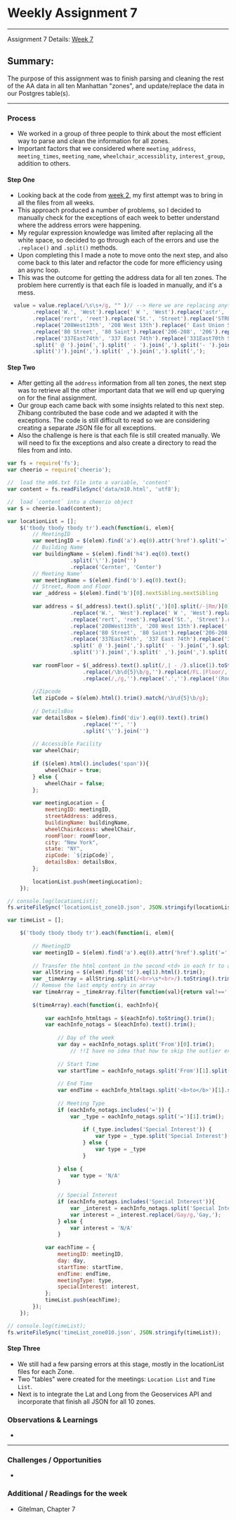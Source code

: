 # Weekly Assignment 7 
---

Assignment 7 Details: [Week 7](https://github.com/leeallennyc/data-structures-fall-2020/blob/master/week7/week7_assignment.md) 

## Summary:
The purpose of this assignment was to finish parsing and cleaning the rest of the AA data in all ten Manhattan "zones", and update/replace the data in our Postgres table(s).

--- 

### Process
* We worked in a group of three people to think about the most efficient way to parse and clean the information for all zones. 
* Important factors that we considered where `meeting_address`, `meeting_times`, `meeting_name`, `wheelchair_accessiblity`, `interest_group`, addition to others.

#### Step One 
* Looking back at the code from [week 2](https://github.com/leeallennyc/data-structures-fall-2020/blob/master/week2/data/wa02.js), my first attempt was to bring in all the files from all weeks.
* This approach produced a number of problems, so I decided to manually check for the exceptions of each week to better understand where the address errors were happening. 
* My regular expression knowledge was limited after replacing all the white space, so decided to go through each of the errors and use the `.replace()` and `.split()` methods.
* Upon completing this I made a note to move onto the next step, and also come back to this later and refactor the code for more efficiency using an async loop.
* This was the outcome for getting the address data for all ten zones. The problem here currently is that each file is loaded in manually, and it's a mess. 

```js
  value = value.replace(/\s\s+/g, "" )// --> Here we are replacing anything with more than one white space character with a single space using Regex
        .replace('W.', 'West').replace(' W ', 'West').replace('astr', 'ast').replace('west', 'West').replace('EAST', 'East').replace(' E. ', 'East').replace(' E ', 'East').replace('West165th', 'West 165th')
        .replace('rert', 'reet').replace('St.', 'Street').replace('STREET', 'Street').replace('street', 'Street').replace('St Rm 306', 'Street')
        .replace('208West13th', '208 West 13th').replace(' East Union Square', 'Union Square East').replace('10U', '10 U')
        .replace('80 Street', '80 Saint').replace('206-208', '206').replace('122East37TH', '122 East 37th').replace('Church of the Good Shepard', '543 Main Street')
        .replace('337East74th', '337 East 74th').replace('331East70th St', '331 East 70th Street').replace('521West126th St', '521 West 126th Street').replace('58-66', '58')
        .split(' @ ').join(',').split(' - ').join(',').split('- ').join(',').split('-').join(',').split('. ').join(',').split(' (').join(',').split('(').join(',')
        .split(')').join(',').split(' ,').join(',').split(',');
```
#### Step Two
* After getting all the `address` information from all ten zones, the next step was to retrieve all the other important data that we will end up querying on for the final assignment. 
* Our group each came back with some insights related to this next step. Zhibang contributed the base code and we adapted it with the exceptions. The code is still difficult to read so we are considering creating a separate JSON file for all exceptions.
* Also the challenge is here is that each file is still created manually. We will need to fix the exceptions and also create a directory to read the files from and into. 
```js
var fs = require('fs');
var cheerio = require('cheerio');

//  load the m06.txt file into a variable, 'content'
var content = fs.readFileSync('data/m10.html', 'utf8');

//  load `content` into a cheerio object
var $ = cheerio.load(content);

var locationList = [];
    $('tbody tbody tbody tr').each(function(i, elem){
        // MeetingID
        var meetingID = $(elem).find('a').eq(0).attr('href').split('=')[1]
        // Building Name
        var buildingName = $(elem).find('h4').eq(0).text()
                    .split('\'').join('')
                    .replace('Cernter', 'Center')
        // Meeting Name'
        var meetingName = $(elem).find('b').eq(0).text();
        // Street, Room and Floor
        var _address = $(elem).find('b')[0].nextSibling.nextSibling
        
        var address = $(_address).text().split(',')[0].split(/-|Rm/)[0].replace(/\s\s+/g, "" )
                    .replace('W.', 'West').replace(' W ', 'West').replace('astr', 'ast').replace('west', 'West').replace('EAST', 'East').replace(' E. ', 'East').replace(' E ', 'East').replace('West165th', 'West 165th')
                    .replace('rert', 'reet').replace('St.', 'Street').replace('STREET', 'Street').replace('street', 'Street').replace('St Rm 306', 'Street').replace('Street,Red Door', 'Street')
                    .replace('208West13th', '208 West 13th').replace(' East Union Square', 'Union Square East').replace('10U', '10 U')
                    .replace('80 Street', '80 Saint').replace('206-208', '206').replace('122East37TH', '122 East 37th').replace('Church of the Good Shepard', '543 Main Street')
                    .replace('337East74th', '337 East 74th').replace('331East70th St', '331 East 70th Street').replace('521West126th St', '521 West 126th Street').replace('58-66', '58')
                    .split(' @ ').join(',').split(' - ').join(',').split('- ').join(',').split('-').join(',').split('. ').join(',').split(' (').join(',').split('(').join(',')
                    .split(')').join(',').split(' ,').join(',').split(',').toString();
        
        var roomFloor = $(_address).text().split(/,| - /).slice(1).toString()
                        .replace(/\b\d{5}\b/g,'').replace(/FL.|Floor/,'Fl').replace('Fl','Floor')
                        .replace(/,/g,'').replace('.','').replace('(Room','Room').trim();
         
        //Zipcode
        let zipCode = $(elem).html().trim().match(/\b\d{5}\b/g);
    
        // DetailsBox
        var detailsBox = $(elem).find('div').eq(0).text().trim()
                        .replace('*', '')
                        .split('\'').join('')
        
        // Accessible Facility
        var wheelChair;
        
        if ($(elem).html().includes('span')){
            wheelChair = true;
        } else {
            wheelChair = false;
        };
        
        var meetingLocation = {
            meetingID: meetingID,
            streetAddress: address,
            buildingName: buildingName,
            wheelChairAccess: wheelChair,
            roomFloor: roomFloor,
            city: "New York",
            state: "NY",
            zipCode: `${zipCode}`,
            detailsBox: detailsBox,
        };
        
        locationList.push(meetingLocation);
    });

// console.log(locationList);
fs.writeFileSync('locationList_zone10.json', JSON.stringify(locationList));

var timeList = [];

    $('tbody tbody tbody tr').each(function(i, elem){
        
        // MeetingID
        var meetingID = $(elem).find('a').eq(0).attr('href').split('=')[1]
        
        // Transfer the html content in the second <td> in each tr to an array
        var allString = $(elem).find('td').eq(1).html().trim();
        var _timeArray = allString.split(/<br>\s*<br>/).toString().trim().replace(/Gay,/g,'Gay').split(',');
        // Remove the last empty entry in array
        var timeArray = _timeArray.filter(function(val){return val!==''});
        
        $(timeArray).each(function(i, eachInfo){
            
            var eachInfo_htmltags = $(eachInfo).toString().trim();
            var eachInfo_notags = $(eachInfo).text().trim();
            
                // Day of the week
                var day = eachInfo_notags.split('From')[0].trim();
                    // !!I have no idea that how to skip the outlier entry in each function
            
                // Start Time
                var startTime = eachInfo_notags.split('From')[1].split('to')[0].trim();
        
                // End Time
                var endTime = eachInfo_htmltags.split('<b>to</b>')[1].split('<br><b>')[0].trim();
                
                // Meeting Type
                if (eachInfo_notags.includes('=')) {
                    var _type = eachInfo_notags.split('=')[1].trim();
                        
                        if (_type.includes('Special Interest')) {
                            var type = _type.split('Special Interest')[0].trim();
                        } else {
                            var type = _type
                        }
                    
                } else {
                    var type = 'N/A'
                }
                
                // Special Interest
                if (eachInfo_notags.includes('Special Interest')){
                    var _interest = eachInfo_notags.split('Special Interest')[1].trim();
                    var interest = _interest.replace(/Gay/g,'Gay,');
                } else {
                    var interest = 'N/A'
                }
          
            var eachTime = {
                meetingID: meetingID,
                day: day,
                startTime: startTime,
                endTime: endTime,
                meetingType: type,
                specialInterest: interest,
            };
            timeList.push(eachTime);
        });
    });

// console.log(timeList);
fs.writeFileSync('timeList_zone010.json', JSON.stringify(timeList));

```
#### Step Three
* We still had a few parsing errors at this stage, mostly in the locationList files for each Zone. 
* Two "tables" were created for the meetings: `Location List` and `Time List`.
* Next is to integrate the Lat and Long from the Geoservices API and incorporate that finish all JSON for all 10 zones. 




### Observations & Learnings
* 


---
### Challenges / Opportunities
* 

### Additional / Readings for the week
* Gitelman, Chapter 7